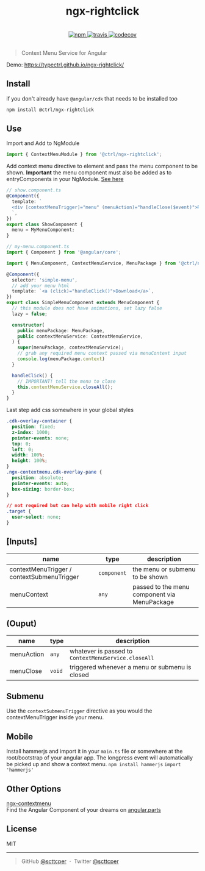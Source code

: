 <div align="center">
  <h1>ngx-rightclick</h1>
  <br>
  <a href="https://www.npmjs.com/package/@ctrl/ngx-rightclick">
    <img src="https://img.shields.io/npm/v/@ctrl/ngx-rightclick.svg" alt="npm">
  </a>
  <a href="https://travis-ci.org/TypeCtrl/ngx-rightclick">
    <img src="https://img.shields.io/travis/TypeCtrl/ngx-rightclick/master.svg" alt="travis">
  </a>
  <a href="https://codecov.io/github/typectrl/ngx-rightclick">
    <img src="https://img.shields.io/codecov/c/github/typectrl/ngx-rightclick.svg" alt="codecov">
  </a>
  <br>
  <br>
</div>

> Context Menu Service for Angular 

Demo: https://typectrl.github.io/ngx-rightclick/

## Install
if you don't already have `@angular/cdk` that needs to be installed too
```sh
npm install @ctrl/ngx-rightclick
```

## Use
Import and Add to NgModule
```ts
import { ContextMenuModule } from '@ctrl/ngx-rightclick';
```

Add context menu directive to element and pass the menu component to be shown. __Important__ the menu component must also be added as to entryComponents in your NgModule. [See here](https://github.com/TypeCtrl/ngx-rightclick/blob/2d9d0430e1e762e202d39dbad79da6bdaea1db23/src/app/app.module.ts#L47-L53)
```ts
// show.component.ts
@Component({
  template: `
  <div [contextMenuTrigger]="menu" (menuAction)="handleClose($event)">Right Click</div>
  `,
})
export class ShowComponent {
  menu = MyMenuComponent;
}
```

```ts
// my-menu.component.ts
import { Component } from '@angular/core';

import { MenuComponent, ContextMenuService, MenuPackage } from '@ctrl/ngx-rightclick';

@Component({
  selector: 'simple-menu',
  // add your menu html
  template: `<a (click)="handleClick()">Download</a>`,
})
export class SimpleMenuComponent extends MenuComponent {
  // this module does not have animations, set lazy false
  lazy = false;

  constructor(
    public menuPackage: MenuPackage,
    public contextMenuService: ContextMenuService,
  ) {
    super(menuPackage, contextMenuService);
    // grab any required menu context passed via menuContext input
    console.log(menuPackage.context)
  }

  handleClick() {
    // IMPORTANT! tell the menu to close 
    this.contextMenuService.closeAll();
  }
}
```

Last step add css somewhere in your global styles
```css
.cdk-overlay-container {
  position: fixed;
  z-index: 1000;
  pointer-events: none;
  top: 0;
  left: 0;
  width: 100%;
  height: 100%;
}
.ngx-contextmenu.cdk-overlay-pane {
  position: absolute;
  pointer-events: auto;
  box-sizing: border-box;
}

// not required but can help with mobile right click
.target {
  user-select: none;
}
```

## [Inputs]

| name                                       | type        | description                                  |
| ------------------------------------------ | ----------- | -------------------------------------------- |
| contextMenuTrigger / contextSubmenuTrigger | `component` | the menu or submenu to be shown              |
| menuContext                                | `any`       | passed to the menu component via MenuPackage |

## (Ouput)

| name       | type   | description                                         |
| ---------- | ------ | --------------------------------------------------- |
| menuAction | `any`  | whatever is passed to `ContextMenuService.closeAll` |
| menuClose  | `void` | triggered whenever a menu or submenu is closed      |


## Submenu
Use the `contextSubmenuTrigger` directive as you would the contextMenuTrigger inside your menu. 

## Mobile
Install hammerjs and import it in your `main.ts` file or somewhere at the root/bootstrap of your angular app. The longpress event will automatically be picked up and show a context menu. `npm install hammerjs` `import 'hammerjs'`

## Other Options
[ngx-contextmenu](https://github.com/isaacplmann/ngx-contextmenu)  
Find the Angular Component of your dreams on [angular.parts](https://angular.parts/)

## License
MIT

---

> GitHub [@scttcper](https://github.com/scttcper) &nbsp;&middot;&nbsp;
> Twitter [@scttcper](https://twitter.com/scttcper)

